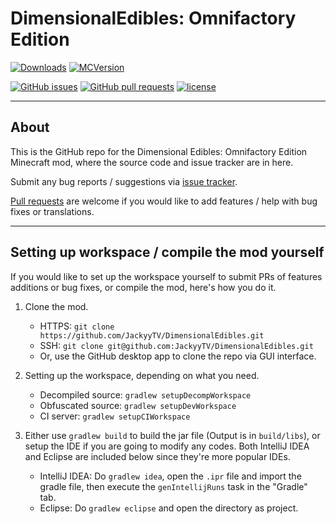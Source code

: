 # DimensionalEdibles: Omnifactory Edition
[![Downloads](http://cf.way2muchnoise.eu/full_dimensional-edibles-omnifactory-edition_downloads.svg)](https://minecraft.curseforge.com/projects/dimensional-edibles-omnifactory-edition) [![MCVersion](http://cf.way2muchnoise.eu/versions/dimensional-edibles-omnifactory-edition.svg)](https://minecraft.curseforge.com/projects/dimensional-edibles-omnifactory-edition)

[![GitHub issues](https://img.shields.io/github/issues/OmnifactoryDevs/DimensionalEdibles.svg)](https://github.com/OmnifactoryDevs/DimensionalEdibles/issues) [![GitHub pull requests](https://img.shields.io/github/issues-pr/OmnifactoryDevs/DimensionalEdibles.svg)](https://github.com/OmnifactoryDevs/DimensionalEdibles/pulls) [![license](https://img.shields.io/github/license/OmnifactoryDevs/DimensionalEdibles.svg)](../dev-1.12.2/LICENSE)

---

## About

This is the GitHub repo for the Dimensional Edibles: Omnifactory Edition Minecraft mod, where the source code and issue tracker are in here.

Submit any bug reports / suggestions via [issue tracker](https://github.com/OmnifactoryDevs/DimensionalEdibles/issues).

[Pull requests](https://github.com/OmnifactoryDevs/DimensionalEdibles/pulls) are welcome if you would like to add features / help with bug fixes or translations.

---

## Setting up workspace / compile the mod yourself

If you would like to set up the workspace yourself to submit PRs of features additions or bug fixes, or compile the mod, here's how you do it.

1. Clone the mod.
    - HTTPS: `git clone https://github.com/JackyyTV/DimensionalEdibles.git`
    - SSH: `git clone git@github.com:JackyyTV/DimensionalEdibles.git`
    - Or, use the GitHub desktop app to clone the repo via GUI interface.

2. Setting up the workspace, depending on what you need.
    - Decompiled source: `gradlew setupDecompWorkspace`
    - Obfuscated source: `gradlew setupDevWorkspace`
    - CI server: `gradlew setupCIWorkspace`

3. Either use `gradlew build` to build the jar file (Output is in `build/libs`), or setup the IDE if you are going to modify any codes. Both IntelliJ IDEA and Eclipse are included below since they're more popular IDEs.
    - IntelliJ IDEA: Do `gradlew idea`, open the `.ipr` file and import the gradle file, then execute the `genIntellijRuns` task in the "Gradle" tab.
    - Eclipse: Do `gradlew eclipse` and open the directory as project.
